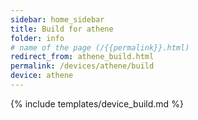 ```yaml
---
sidebar: home_sidebar
title: Build for athene
folder: info
# name of the page (/{{permalink}}.html)
redirect_from: athene_build.html
permalink: /devices/athene/build
device: athene
---
```

{% include templates/device_build.md %}
